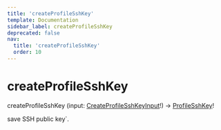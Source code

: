 ```yaml
---
title: 'createProfileSshKey'
template: Documentation
sidebar_label: createProfileSshKey
deprecated: false
nav:
  title: 'createProfileSshKey'
  order: 10
---
```


# createProfileSshKey

<div className="pb-4 font-roboto-slab text-lg"><span className="font-bold">createProfileSshKey</span> <span style={{'fontWeight':400,'fontSize':'0.85em'}}>(input: <a href="/guardrails/docs/reference/graphql/input/CreateProfileSshKeyInput">CreateProfileSshKeyInput</a>!) &rarr; <a href="/guardrails/docs/reference/graphql/object/ProfileSshKey">ProfileSshKey</a>!</span>
</div>



save SSH public key`.